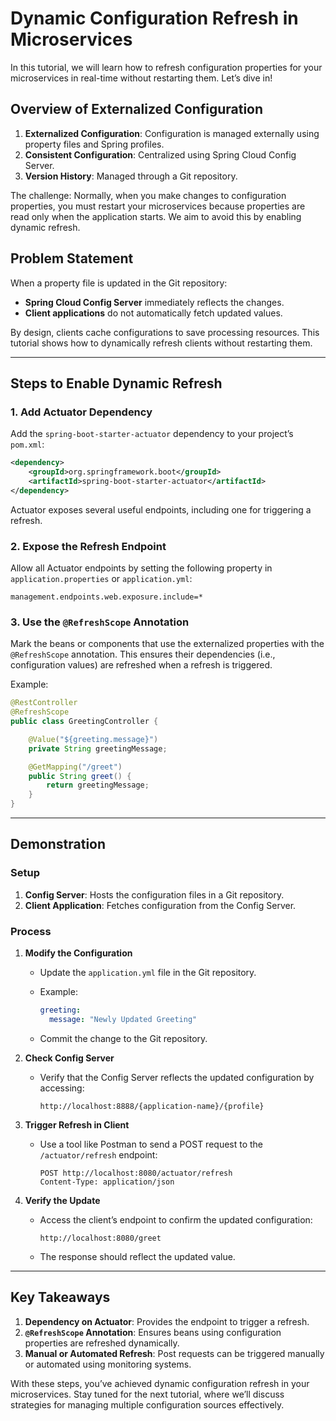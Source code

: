 # Dynamic Configuration Refresh in Microservices

In this tutorial, we will learn how to refresh configuration properties for your microservices in real-time without restarting them. Let’s dive in!

## Overview of Externalized Configuration
1. **Externalized Configuration**: Configuration is managed externally using property files and Spring profiles.
2. **Consistent Configuration**: Centralized using Spring Cloud Config Server.
3. **Version History**: Managed through a Git repository.

The challenge: Normally, when you make changes to configuration properties, you must restart your microservices because properties are read only when the application starts. We aim to avoid this by enabling dynamic refresh.

## Problem Statement
When a property file is updated in the Git repository:
- **Spring Cloud Config Server** immediately reflects the changes.
- **Client applications** do not automatically fetch updated values.

By design, clients cache configurations to save processing resources. This tutorial shows how to dynamically refresh clients without restarting them.

---

## Steps to Enable Dynamic Refresh

### 1. Add Actuator Dependency
Add the `spring-boot-starter-actuator` dependency to your project’s `pom.xml`:

```xml
<dependency>
    <groupId>org.springframework.boot</groupId>
    <artifactId>spring-boot-starter-actuator</artifactId>
</dependency>
```

Actuator exposes several useful endpoints, including one for triggering a refresh.

### 2. Expose the Refresh Endpoint
Allow all Actuator endpoints by setting the following property in `application.properties` or `application.yml`:

```properties
management.endpoints.web.exposure.include=*
```

### 3. Use the `@RefreshScope` Annotation
Mark the beans or components that use the externalized properties with the `@RefreshScope` annotation. This ensures their dependencies (i.e., configuration values) are refreshed when a refresh is triggered.

Example:

```java
@RestController
@RefreshScope
public class GreetingController {

    @Value("${greeting.message}")
    private String greetingMessage;

    @GetMapping("/greet")
    public String greet() {
        return greetingMessage;
    }
}
```

---

## Demonstration

### Setup
1. **Config Server**: Hosts the configuration files in a Git repository.
2. **Client Application**: Fetches configuration from the Config Server.

### Process

1. **Modify the Configuration**
   - Update the `application.yml` file in the Git repository.
   - Example:

     ```yaml
     greeting:
       message: "Newly Updated Greeting"
     ```

   - Commit the change to the Git repository.

2. **Check Config Server**
   - Verify that the Config Server reflects the updated configuration by accessing:
     ```
     http://localhost:8888/{application-name}/{profile}
     ```

3. **Trigger Refresh in Client**
   - Use a tool like Postman to send a POST request to the `/actuator/refresh` endpoint:
     ```
     POST http://localhost:8080/actuator/refresh
     Content-Type: application/json
     ```

4. **Verify the Update**
   - Access the client’s endpoint to confirm the updated configuration:
     ```
     http://localhost:8080/greet
     ```
   - The response should reflect the updated value.

---

## Key Takeaways
1. **Dependency on Actuator**: Provides the endpoint to trigger a refresh.
2. **`@RefreshScope` Annotation**: Ensures beans using configuration properties are refreshed dynamically.
3. **Manual or Automated Refresh**: Post requests can be triggered manually or automated using monitoring systems.

With these steps, you’ve achieved dynamic configuration refresh in your microservices. Stay tuned for the next tutorial, where we’ll discuss strategies for managing multiple configuration sources effectively.

